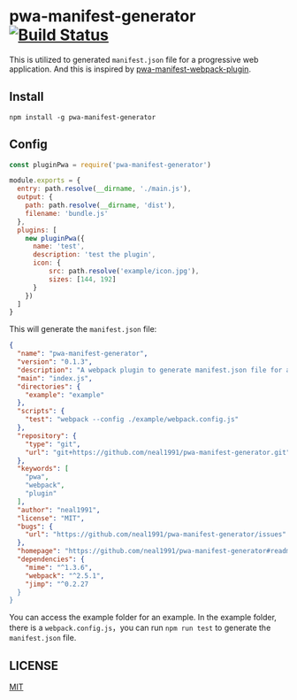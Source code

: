 # pwa-manifest-generator [![Build Status](https://travis-ci.org/neal1991/pwa-manifest-generator.svg?branch=master)](https://travis-ci.org/neal1991/pwa-manifest-generator)

This is utilized to generated `manifest.json` file for a progressive web application. And this is inspired by [pwa-manifest-webpack-plugin](https://github.com/easthing/pwa-manifest-webpack-plugin).

## Install

`npm install -g pwa-manifest-generator`

## Config 

```javascript
const pluginPwa = require('pwa-manifest-generator')

module.exports = {
  entry: path.resolve(__dirname, './main.js'),
  output: {
    path: path.resolve(__dirname, 'dist'),
    filename: 'bundle.js'
  },
  plugins: [
    new pluginPwa({
      name: 'test',
      description: 'test the plugin',
      icon: {
          src: path.resolve('example/icon.jpg'),
          sizes: [144, 192]
      }
    })
  ]
}

```

This will generate the `manifest.json` file:

```json
{
  "name": "pwa-manifest-generator",
  "version": "0.1.3",
  "description": "A webpack plugin to generate manifest.json file for a progressive web application.",
  "main": "index.js",
  "directories": {
    "example": "example"
  },
  "scripts": {
    "test": "webpack --config ./example/webpack.config.js"
  },
  "repository": {
    "type": "git",
    "url": "git+https://github.com/neal1991/pwa-manifest-generator.git"
  },
  "keywords": [
    "pwa",
    "webpack",
    "plugin"
  ],
  "author": "neal1991",
  "license": "MIT",
  "bugs": {
    "url": "https://github.com/neal1991/pwa-manifest-generator/issues"
  },
  "homepage": "https://github.com/neal1991/pwa-manifest-generator#readme",
  "dependencies": {
    "mime": "^1.3.6",
    "webpack": "^2.5.1",
    "jimp": "^0.2.27
  }
}
```

You can access the example folder for an example. In the example folder, there is a `webpack.config.js`，you can run `npm run test` to generate the `manifest.json` file.

## LICENSE

[MIT](https://github.com/neal1991/pwa-manifest-generator/blob/master/LICENSE)